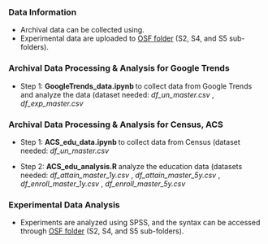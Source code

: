 ### Data Information
* Archival data can be collected using.
* Experimental data are uploaded to [OSF folder](https://osf.io/f9rhq/) (S2, S4, and S5 sub-folders).

### Archival Data Processing & Analysis for Google Trends
* Step 1: <b> GoogleTrends_data.ipynb </b> to collect data from Google Trends and analyze the data (dataset needed: <i> df_un_master.csv </i>, <i> df_exp_master.csv </i>

### Archival Data Processing & Analysis for Census, ACS
* Step 1: <b> ACS_edu_data.ipynb </b> to collect data from Census (dataset needed: <i> df_un_master.csv </i> 

* Step 2: <b> ACS_edu_analysis.R </b> analyze the education data (datasets needed:<i> df_attain_master_1y.csv </i>, <i> df_attain_master_5y.csv </i>, <i> df_enroll_master_1y.csv </i>, <i> df_enroll_master_5y.csv </i>

### Experimental Data Analysis
* Experiments are analyzed using SPSS, and the syntax can be accessed through [OSF folder](https://osf.io/f9rhq/) (S2, S4, and S5 sub-folders). 
